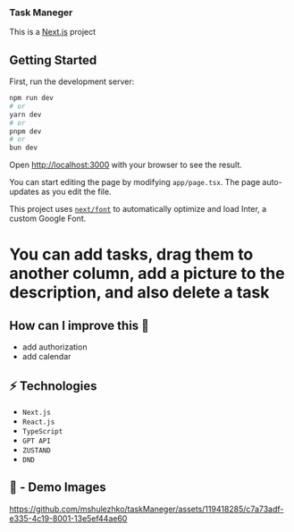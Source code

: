 ### Task Maneger


This is a [Next.js](https://nextjs.org/) project
## Getting Started

First, run the development server:

```bash
npm run dev
# or
yarn dev
# or
pnpm dev
# or
bun dev
```

Open [http://localhost:3000](http://localhost:3000) with your browser to see the result.

You can start editing the page by modifying `app/page.tsx`. The page auto-updates as you edit the file.

This project uses [`next/font`](https://nextjs.org/docs/basic-features/font-optimization) to automatically optimize and load Inter, a custom Google Font.


# You can add tasks, drag them to another column, add a picture to the description, and also delete a task

## How can I improve this 🌱
- add authorization
- add calendar


## ⚡ Technologies

- `Next.js`
- `React.js`
- `TypeScript`
- `GPT API`
- `ZUSTAND`
- `DND`


## 📸 - Demo Images

https://github.com/mshulezhko/taskManeger/assets/119418285/c7a73adf-e335-4c19-8001-13e5ef44ae60

